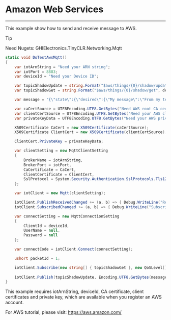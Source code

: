# Amazon Web Services
---
This example show how to send and receive message to AWS.

>[!TIP]
>Need Nugets: GHIElectronics.TinyCLR.Networking.Mqtt

```csharp
static void DoTestAwsMqtt()
{
    var iotArnString = "Need your ARN string";
    var iotPort = 8883;
    var deviceId = "Need your Device ID";

    var topicShadowUpdate = string.Format("$aws/things/{0}/shadow/update", deviceId);
    var topicShadowGet = string.Format("$aws/things/{0}/shadow/get", deviceId);

    var message = "{\"state\":{\"desired\":{\"My message\":\"From my test \"}}}";

    var caCertSource = UTF8Encoding.UTF8.GetBytes("Need AWS root CA certificate");
    var clientCertSource = UTF8Encoding.UTF8.GetBytes("Need your AWS client CA certificate");
    var privateKeyData = UTF8Encoding.UTF8.GetBytes("Need your AWS private key");

    X509Certificate CaCert = new X509Certificate(caCertSource);
    X509Certificate ClientCert = new X509Certificate(clientCertSource);

    ClientCert.PrivateKey = privateKeyData;    

    var clientSetting = new MqttClientSetting
    {
        BrokerName = iotArnString,
        BrokerPort = iotPort,
        CaCertificate = CaCert,
        ClientCertificate = ClientCert,
        SslProtocol = System.Security.Authentication.SslProtocols.Tls12
    };

    var iotClient = new Mqtt(clientSetting);

    iotClient.PublishReceivedChanged += (a, b) => { Debug.WriteLine("Received message: " + Encoding.UTF8.GetString(b.Data)); };
    iotClient.SubscribedChanged += (a, b) => { Debug.WriteLine("Subscribed"); };

    var connectSetting = new MqttConnectionSetting
    {
        ClientId = deviceId,
        UserName = null,
        Password = null
    };

    var connectCode = iotClient.Connect(connectSetting);

    ushort packetId = 1;

    iotClient.Subscribe(new string[] { topicShadowGet }, new QoSLevel[] { QoSLevel.LeastOnce }, packetId++);
            
    iotClient.Publish(topicShadowUpdate, Encoding.UTF8.GetBytes(message), QoSLevel.MostOnce, false, packetId++);
}
```
This example requires iotArnString, deviceId, CA certificate, client certificates and private key, which are available when you register an AWS account.

For AWS tutorial, please visit: https://aws.amazon.com/
